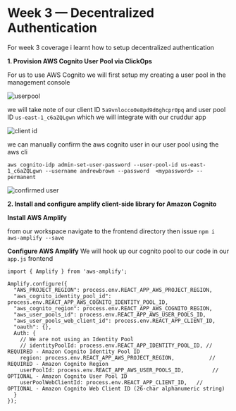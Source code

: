 # Week 3 — Decentralized Authentication

For week 3 coverage i learnt how to setup decentralized authentication

**1. Provision AWS Cognito User Pool via ClickOps**

For us to use AWS Cognito we will first setup my creating a user pool in the management console

![userpool](https://user-images.githubusercontent.com/60808086/224468835-50062e71-a5eb-4064-94b9-38c5f06e25e8.png)

we will take note of our client ID ```5a9vnlocco0e8pd9d6ghcpr0pq``` and user pool ID ```us-east-1_c6aZQLgwn``` which we will integrate with our cruddur app

![client id](https://user-images.githubusercontent.com/60808086/224468855-bb18134a-c0ea-45af-ad92-13d6873d820a.png)

we can manually confirm the aws cognito user in our user pool using the aws cli

```aws cognito-idp admin-set-user-password --user-pool-id us-east-1_c6aZQLgwn --username andrewbrown --password  <mypassword> --permanent```

![confirmed user ](https://user-images.githubusercontent.com/60808086/224467437-bfd47f6a-3dd0-4274-af6f-a9df4b29504f.png)

**2. Install and configure amplify client-side library for Amazon Cognito**

**Install AWS Amplify**

from our workspace navigate to the frontend directory then issue ```npm i aws-amplify --save```

**Configure AWS Amplify**
We will hook up our cognito pool to our code in our ```app.js```  frontend
```
import { Amplify } from 'aws-amplify';

Amplify.configure({
  "AWS_PROJECT_REGION": process.env.REACT_APP_AWS_PROJECT_REGION,
  "aws_cognito_identity_pool_id": process.env.REACT_APP_AWS_COGNITO_IDENTITY_POOL_ID,
  "aws_cognito_region": process.env.REACT_APP_AWS_COGNITO_REGION,
  "aws_user_pools_id": process.env.REACT_APP_AWS_USER_POOLS_ID,
  "aws_user_pools_web_client_id": process.env.REACT_APP_CLIENT_ID,
  "oauth": {},
  Auth: {
    // We are not using an Identity Pool
    // identityPoolId: process.env.REACT_APP_IDENTITY_POOL_ID, // REQUIRED - Amazon Cognito Identity Pool ID
    region: process.env.REACT_APP_AWS_PROJECT_REGION,           // REQUIRED - Amazon Cognito Region
    userPoolId: process.env.REACT_APP_AWS_USER_POOLS_ID,         // OPTIONAL - Amazon Cognito User Pool ID
    userPoolWebClientId: process.env.REACT_APP_CLIENT_ID,   // OPTIONAL - Amazon Cognito Web Client ID (26-char alphanumeric string)
  }
});

```
